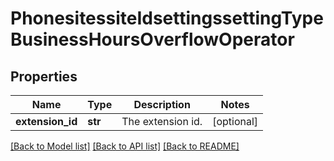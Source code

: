 # PhonesitessiteIdsettingssettingTypeBusinessHoursOverflowOperator

## Properties
Name | Type | Description | Notes
------------ | ------------- | ------------- | -------------
**extension_id** | **str** | The extension id. | [optional] 

[[Back to Model list]](../README.md#documentation-for-models) [[Back to API list]](../README.md#documentation-for-api-endpoints) [[Back to README]](../README.md)

